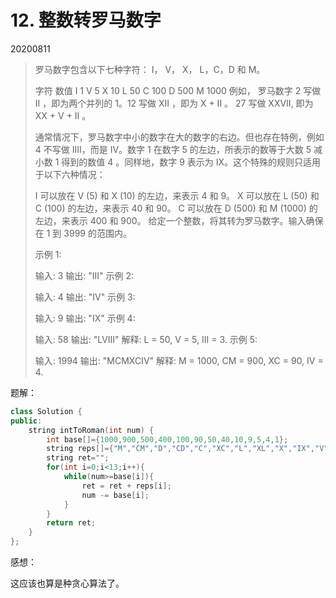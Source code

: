 # 12. 整数转罗马数字

20200811

> 罗马数字包含以下七种字符： I， V， X， L，C，D 和 M。
>
> 字符          数值
> I             1
> V             5
> X             10
> L             50
> C             100
> D             500
> M             1000
> 例如， 罗马数字 2 写做 II ，即为两个并列的 1。12 写做 XII ，即为 X + II 。 27 写做  XXVII, 即为 XX + V + II 。
>
> 通常情况下，罗马数字中小的数字在大的数字的右边。但也存在特例，例如 4 不写做 IIII，而是 IV。数字 1 在数字 5 的左边，所表示的数等于大数 5 减小数 1 得到的数值 4 。同样地，数字 9 表示为 IX。这个特殊的规则只适用于以下六种情况：
>
> I 可以放在 V (5) 和 X (10) 的左边，来表示 4 和 9。
> X 可以放在 L (50) 和 C (100) 的左边，来表示 40 和 90。 
> C 可以放在 D (500) 和 M (1000) 的左边，来表示 400 和 900。
> 给定一个整数，将其转为罗马数字。输入确保在 1 到 3999 的范围内。
>
> 示例 1:
>
> 输入: 3
> 输出: "III"
> 示例 2:
>
> 输入: 4
> 输出: "IV"
> 示例 3:
>
> 输入: 9
> 输出: "IX"
> 示例 4:
>
> 输入: 58
> 输出: "LVIII"
> 解释: L = 50, V = 5, III = 3.
> 示例 5:
>
> 输入: 1994
> 输出: "MCMXCIV"
> 解释: M = 1000, CM = 900, XC = 90, IV = 4.

题解：

```c++
class Solution {
public:
    string intToRoman(int num) {
        int base[]={1000,900,500,400,100,90,50,40,10,9,5,4,1};
        string reps[]={"M","CM","D","CD","C","XC","L","XL","X","IX","V","IV","I"};
        string ret="";
        for(int i=0;i<13;i++){
            while(num>=base[i]){
                ret = ret + reps[i];
                num -= base[i];
            }
        }
        return ret;
    }
};
```

感想：

这应该也算是种贪心算法了。

